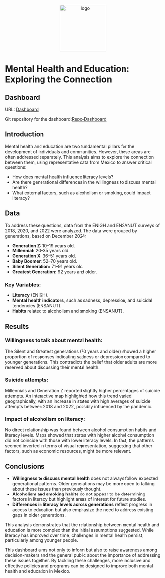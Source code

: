 <div align="center">
  <img src="https://mcd.unison.mx/wp-content/uploads/2020/02/400dpiLogoCropped-300x294.png" alt="logo" width="150">
</div>


# Mental Health and Education: Exploring the Connection
## Dashboard

URL: [Dashboard](https://dashboard-esm.streamlit.app/)

Git repository for the dashboard:[Repo-Dashboard](https://github.com/KevinMundo11/dashboard_maqueta)

## Introduction

Mental health and education are two fundamental pillars for the development of individuals and communities. However, these areas are often addressed separately. This analysis aims to explore the connection between them, using representative data from Mexico to answer critical questions:

- How does mental health influence literacy levels?
- Are there generational differences in the willingness to discuss mental health?
- What external factors, such as alcoholism or smoking, could impact literacy?

## Data

To address these questions, data from the ENIGH and ENSANUT surveys of 2018, 2020, and 2022 were analyzed. The data were grouped by generations, based on December 2024:

- **Generation Z:** 10–19 years old.
- **Millennial:** 20–35 years old.
- **Generation X:** 36–51 years old.
- **Baby Boomer:** 52–70 years old.
- **Silent Generation:** 71–91 years old.
- **Greatest Generation:** 92 years and older.

### Key Variables:
- **Literacy** (ENIGH).
- **Mental health indicators**, such as sadness, depression, and suicidal tendencies (ENSANUT).
- **Habits** related to alcoholism and smoking (ENSANUT).

## Results

### Willingness to talk about mental health:
The Silent and Greatest generations (70 years and older) showed a higher proportion of responses indicating sadness or depression compared to younger generations. This contradicts the belief that older adults are more reserved about discussing their mental health.

### Suicide attempts:
Millennials and Generation Z reported slightly higher percentages of suicide attempts. An interactive map highlighted how this trend varied geographically, with an increase in states with high averages of suicide attempts between 2018 and 2022, possibly influenced by the pandemic.

### Impact of alcoholism on literacy:
No direct relationship was found between alcohol consumption habits and literacy levels. Maps showed that states with higher alcohol consumption did not coincide with those with lower literacy levels. In fact, the patterns seemed inverted in terms of visual representation, suggesting that other factors, such as economic resources, might be more relevant.

## Conclusions

- **Willingness to discuss mental health** does not always follow expected generational patterns. Older generations may be more open to talking about these issues than previously thought.
- **Alcoholism and smoking habits** do not appear to be determining factors in literacy but highlight areas of interest for future studies.
- **Differences in literacy levels across generations** reflect progress in access to education but also emphasize the need to address existing gaps in older generations.

This analysis demonstrates that the relationship between mental health and education is more complex than the initial assumptions suggested. While literacy has improved over time, challenges in mental health persist, particularly among younger people. 

This dashboard aims not only to inform but also to raise awareness among decision-makers and the general public about the importance of addressing these issues together. By tackling these challenges, more inclusive and effective policies and programs can be designed to improve both mental health and education in Mexico.
